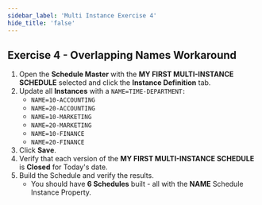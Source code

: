 ```yaml
---
sidebar_label: 'Multi Instance Exercise 4'
hide_title: 'false'
---
```


## Exercise 4 - Overlapping Names Workaround

1. Open the **Schedule Master** with the **MY FIRST MULTI-INSTANCE SCHEDULE** selected and click the **Instance Definition** tab.
2. Update all **Instances** with a ```NAME=TIME-DEPARTMENT:```
    * ```NAME=10-ACCOUNTING```
    * ```NAME=20-ACCOUNTING```
    * ```NAME=10-MARKETING```
    * ```NAME=20-MARKETING```
    * ```NAME=10-FINANCE```
    * ```NAME=20-FINANCE```
3. Click **Save**.
4. Verify that each version of the **MY FIRST MULTI-INSTANCE SCHEDULE** is **Closed** for Today's date.
5. Build the Schedule and verify the results.  
    * You should have **6 Schedules** built - all with the **NAME** Schedule Instance Property.